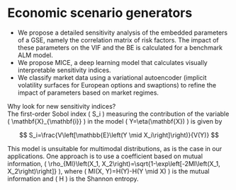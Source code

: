 # Economic scenario generators
- We propose a detailed sensitivity analysis of the embedded parameters of a GSE, namely the correlation matrix of risk factors. The impact of these parameters on the VIF and the BE is calculated for a benchmark ALM model.
- We propose MICE, a deep learning model that calculates visually interpretable sensitivity indices.
- We classify market data using a variational autoencoder (implicit volatility surfaces for European options and swaptions) to refine the impact of parameters based on market regimes.


Why look for new sensitivity indices?  
The first-order Sobol index \( S_i \) measuring the contribution of the variable \( \mathbf{X}_{\mathbf{i}} \) in the model \( Y=\eta(\mathbf{X}) \) is given by

$$
S_i=\frac{V\left[\mathbb{E}\left(Y \mid X_i\right]\right)}{V(Y)}
$$

This model is unsuitable for multimodal distributions, as is the case in our applications. One approach is to use a coefficient based on mutual information, \( \rho_{MI}\left(X_1, X_2\right)=\sqrt{1-\exp\left[-2MI\left(X_1, X_2\right)\right]} \), where \( MI(X, Y)=H(Y)-H(Y \mid X) \) is the mutual information and \( H \) is the Shannon entropy.
